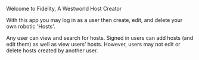 Welcome to Fidelity, A Westworld Host Creator

With this app you may log in as a user then create, edit, and delete your own robotic 'Hosts'.

Any user can view and search for hosts. Signed in users can add hosts (and edit them) as well as view users’ hosts. However, users may not edit or delete hosts created by another user.
